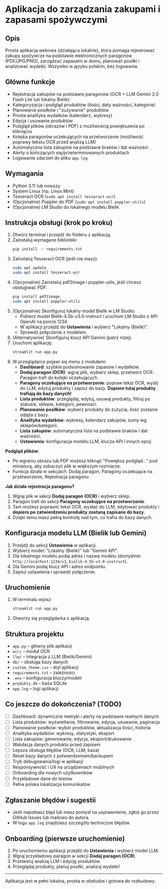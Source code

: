 # Aplikacja do zarządzania zakupami i zapasami spożywczymi

## Opis
Prosta aplikacja webowa (działająca lokalnie), która pomaga rejestrować zakupy spożywcze na podstawie elektronicznych paragonów (PDF/JPG/PNG), zarządzać zapasami w domu, planować posiłki i analizować wydatki. Wszystko w języku polskim, bez logowania.

## Główne funkcje
- Rejestracja zakupów na podstawie paragonów (OCR + LLM Gemini 2.0 Flash Lite lub lokalny Bielik)
- Kategoryzacja i podgląd produktów (ilości, daty ważności, kategorie)
- Planowanie posiłków i "zużywanie" produktów
- Prosta analityka wydatków (kalendarz, wykresy)
- Edycja i usuwanie produktów
- Podgląd plików (obrazów i PDF) z możliwością powiększenia po kliknięciu
- Kolejka paragonów oczekujących na przetworzenie (możliwość poprawy tekstu OCR przed analizą LLM)
- Automatyczna lista zakupów na podstawie braków i dat ważności
- Alerty o kończących się/przeterminowanych produktach
- Logowanie zdarzeń do pliku `app.log`

## Wymagania
- Python 3.11 lub nowszy
- System Linux (np. Linux Mint)
- Tesseract OCR (`sudo apt install tesseract-ocr`)
- (Opcjonalnie) Poppler do PDF (`sudo apt install poppler-utils`)
- (Opcjonalnie) LM Studio do lokalnego modelu Bielik

## Instrukcja obsługi (krok po kroku)
1. Otwórz terminal i przejdź do folderu z aplikacją.
2. Zainstaluj wymagane biblioteki:
   ```bash
   pip install -r requirements.txt
   ```
3. Zainstaluj Tesseract OCR (jeśli nie masz):
   ```bash
   sudo apt update
   sudo apt install tesseract-ocr
   ```
4. (Opcjonalnie) Zainstaluj pdf2image i poppler-utils, jeśli chcesz obsługiwać PDF:
   ```bash
   pip install pdf2image
   sudo apt install poppler-utils
   ```
5. (Opcjonalnie) Skonfiguruj lokalny model Bielik w LM Studio:
   - Pobierz model Bielik-4.5b-v3.0-instruct i uruchom LM Studio z API OpenAI na porcie 1234.
   - W aplikacji przejdź do **Ustawienia** i wybierz "Lokalny (Bielik)".
   - Sprawdź połączenie z modelem.
6. (Alternatywnie) Skonfiguruj klucz API Gemini (patrz niżej).
7. Uruchom aplikację:
   ```bash
   streamlit run app.py
   ```
8. W przeglądarce pojawi się menu z modułami:
   - **Dashboard**: szybkie podsumowanie zapasów i wydatków.
   - **Dodaj paragon (OCR)**: wgraj plik, wybierz sklep, przetwórz OCR. Paragon trafi do kolejki oczekujących.
   - **Paragony oczekujące na przetworzenie**: popraw tekst OCR, wyślij do LLM, edytuj produkty i zapisz do bazy. **Dopiero tutaj produkty trafiają do bazy danych!**
   - **Lista produktów**: przeglądaj, edytuj, usuwaj produkty, filtruj po statusie, sklepie, kategorii, pewności.
   - **Planowanie posiłków**: wybierz produkty do zużycia, ilość zostanie odjęta z bazy.
   - **Analityka wydatków**: wykresy, kalendarz zakupów, sumy wg sklepów/kategorii.
   - **Lista zakupów**: automatyczna lista na podstawie braków i dat ważności.
   - **Ustawienia**: konfiguracja modelu LLM, klucza API i innych opcji.

**Podgląd plików:**
- Po wgraniu obrazu lub PDF możesz kliknąć "Powiększ podgląd..." pod miniaturą, aby zobaczyć plik w większym rozmiarze.
- Funkcja działa w sekcjach: Dodaj paragon, Paragony oczekujące na przetworzenie, Rejestracja paragonu.

**Jak działa rejestracja paragonu?**
1. Wgraj plik w sekcji **Dodaj paragon (OCR)** i wybierz sklep.
2. Paragon trafi do sekcji **Paragony oczekujące na przetworzenie**.
3. Tam możesz poprawić tekst OCR, wysłać do LLM, edytować produkty i **dopiero po zatwierdzeniu produkty zostaną zapisane do bazy**.
4. Dzięki temu masz pełną kontrolę nad tym, co trafia do bazy danych.

## Konfiguracja modelu LLM (Bielik lub Gemini)
1. Przejdź do sekcji **Ustawienia** w aplikacji.
2. Wybierz model: "Lokalny (Bielik)" lub "Gemini API".
3. Dla lokalnego modelu podaj adres i nazwę modelu (domyślnie: `http://localhost:1234/v1`, `bielik-4.5b-v3.0-instruct`).
4. Dla Gemini podaj klucz API i adres endpointu.
5. Zapisz ustawienia i sprawdź połączenie.

## Uruchomienie
1. W terminalu wpisz:
   ```bash
   streamlit run app.py
   ```
2. Otworzy się przeglądarka z aplikacją.

## Struktura projektu
- `app.py` – główny plik aplikacji
- `ocr/` – moduł OCR
- `llm/` – integracja z LLM (Bielik/Gemini)
- `db/` – obsługa bazy danych
- `custom_theme.css` – styl aplikacji
- `requirements.txt` – zależności
- `.env` – konfiguracja kluczy/modeli
- `produkty.db` – baza SQLite
- `app.log` – logi aplikacji

## Co jeszcze do dokończenia? (TODO)
- [ ] Dashboard: dynamiczne metryki i alerty na podstawie realnych danych
- [ ] Lista produktów: wyświetlanie, filtrowanie, edycja, usuwanie, paginacja
- [ ] Planowanie posiłków: wybór produktów, aktualizacja ilości, historia
- [ ] Analityka wydatków: wykresy, statystyki, eksport
- [ ] Lista zakupów: generowanie, edycja, eksport/drukowanie
- [ ] Walidacja danych produktu przed zapisem
- [ ] Lepsza obsługa błędów (OCR, LLM, baza)
- [ ] Reset bazy danych z potwierdzeniem/backupem
- [ ] Tryb debugowania/logi w aplikacji
- [ ] Responsywność i UX na urządzeniach mobilnych
- [ ] Onboarding dla nowych użytkowników
- [ ] Przykładowe dane do testów
- [ ] Pełna polska lokalizacja komunikatów

## Zgłaszanie błędów i sugestii
- Jeśli napotkasz błąd lub masz pomysł na usprawnienie, zgłoś go przez GitHub Issues lub mailowo do autora.
- W logu `app.log` znajdziesz szczegóły techniczne błędów.

## Onboarding (pierwsze uruchomienie)
1. Po uruchomieniu aplikacji przejdź do **Ustawienia** i wybierz model LLM.
2. Wgraj przykładowy paragon w sekcji **Dodaj paragon (OCR)**.
3. Przetestuj analizę LLM i edycję produktów.
4. Przeglądaj produkty, planuj posiłki, analizuj wydatki!

---
Aplikacja jest w pełni lokalna, prosta w obsłudze i gotowa do rozbudowy. 